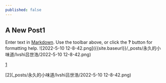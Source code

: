```yaml
---
published: false
---
```

## A New Post1

Enter text in [Markdown](http://daringfireball.net/projects/markdown/). Use the toolbar above, or click the **?** button for formatting help.
![2022-5-10 12-8-42.png]({{site.baseurl}}/_posts/永久的小味道/lvshi吕世浩/2022-5-10 12-8-42.png)

[1](https://github.com/s863128bk/s863128bk.github.io/blob/314b48d1dcc3b94733ef61200819f4699f9e67b2/_posts/%E6%B0%B8%E4%B9%85%E7%9A%84%E5%B0%8F%E5%91%B3%E9%81%93/lvshi%E5%90%95%E4%B8%96%E6%B5%A9/2022-5-10%2012-8-42.png)

[2](_posts/永久的小味道/lvshi吕世浩/2022-5-10 12-8-42.png)
